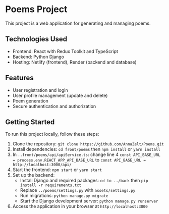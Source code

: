 # Poems Project

This project is a web application for generating and managing poems.

## Technologies Used

- Frontend: React with Redux Toolkit and TypeScript
- Backend: Python Django
- Hosting: Netlify (frontend), Render (backend and database)

## Features

- User registration and login
- User profile management (update and delete)
- Poem generation
- Secure authentication and authorization

## Getting Started

To run this project locally, follow these steps:

1. Clone the repository: `git clone https://github.com/AnnaZelt/Poems.git`
2. Install dependencies: `cd front/poems` then `npm install` or `yarn install`
3. In `..front/poems/api/apiService.ts`: 
   change line 4 `const API_BASE_URL = process.env.REACT_APP_API_BASE_URL`
   to `const API_BASE_URL = http://localhost:3000/api/`
4. Start the frontend: `npm start` or `yarn start`
5. Set up the backend:
   - Install Django and required packages: `cd to ../back` then `pip install -r requirements.txt`
   - Replace `../poems/settings.py` with `assets/settings.py`
   - Run migrations: `python manage.py migrate`
   - Start the Django development server: `python manage.py runserver`
6. Access the application in your browser at `http://localhost:3000`